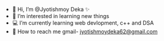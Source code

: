 - 👋 Hi, I’m @Jyotishmoy Deka ✨
- 👀 I’m interested in learning new things
- 💻 I’m currently learning web devlopment, c++ and DSA
- 📩 How to reach me gmail- jyotishmoydeka62@gmail.com

<!---
Jyotishmoy12/Jyotishmoy12 is a ✨ special ✨ repository because its `README.md` (this file) appears on your GitHub profile.
You can click the Preview link to take a look at your changes.
--->
